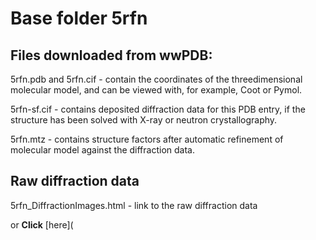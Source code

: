 # Base folder 5rfn

## Files downloaded from wwPDB:

5rfn.pdb and 5rfn.cif - contain the coordinates of the threedimensional molecular model, and can be viewed with, for example, Coot or Pymol.

5rfn-sf.cif - contains deposited diffraction data for this PDB entry, if the structure has been solved with X-ray or neutron crystallography.

5rfn.mtz - contains structure factors after automatic refinement of molecular model against the diffraction data.

## Raw diffraction data

5rfn_DiffractionImages.html - link to the raw diffraction data 

or **Click** [here](  <body>
      <script type="text/javascript">
    window.location.href = "https://zenodo.org/record/3731484) 

## Data Summary
|   | Resolution | Completeness| I/$\boldsymbol{\sigma}$ |
|---|-------------:|----------------:|--------------:|
|   |1.80|99.7  %|<img width=50/>4.300|

|   | **R-work**| **R-free**   
|---|-------------:|----------------:|           
||0.1860|0.2390|

|   |**MolProbity<br>score**| **Ramachandran<br>outliers** 
|---|-------------:|----------------:|
||1.32|0.33 %|

## Other relevant links 
**PDBe**:  https://www.ebi.ac.uk/pdbe/entry/pdb/5rfn
 
**PDBr**: https://www.rcsb.org/structure/5rfn 


